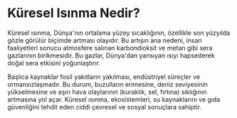 # Küresel Isınma Nedir?

Küresel ısınma, Dünya'nın ortalama yüzey sıcaklığının, özellikle son yüzyılda gözle görülür biçimde artması olayıdır. Bu artışın ana nedeni, insan faaliyetleri sonucu atmosfere salınan karbondioksit ve metan gibi sera gazlarının birikmesidir. Bu gazlar, Dünya'dan yansıyan ısıyı hapsederek doğal sera etkisini yoğunlaştırır.

Başlıca kaynaklar fosil yakıtların yakılması, endüstriyel süreçler ve ormansızlaşmadır. Bu durum, buzulların erimesine, deniz seviyesinin yükselmesine ve aşırı hava olaylarının (kuraklık, sel, fırtına) sıklığının artmasına yol açar. Küresel ısınma, ekosistemleri, su kaynaklarını ve gıda güvenliğini tehdit eden ciddi çevresel ve sosyal sonuçlara sahiptir.